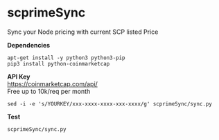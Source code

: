 # scprimeSync
Sync your Node pricing with current SCP listed Price

**Dependencies**<br />
```
apt-get install -y python3 python3-pip
pip3 install python-coinmarketcap
```

**API Key**<br />
https://coinmarketcap.com/api/</br>
Free up to 10k/req per month</br>
```
sed -i -e 's/YOURKEY/xxx-xxxx-xxxx-xxx-xxxx/g' scprimeSync/sync.py
```

**Test**<br />
```
scprimeSync/sync.py
```